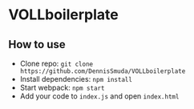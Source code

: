# VOLLboilerplate

## How to use

  * Clone repo: `git clone https://github.com/DennisSmuda/VOLLboilerplate`
  * Install dependencies: `npm install`
  * Start webpack: `npm start`
  * Add your code to `index.js` and open `index.html`
